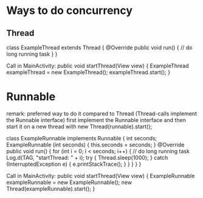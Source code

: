 # Ways to do concurrency
## Thread
class ExampleThread extends Thread {
    @Override
    public void run() {
        // do long running task
    }
}

Call in MainActivity:
public void startThread(View view) {
    ExampleThread exampleThread = new ExampleThread();
    exampleThread.start();
}
# Runnable
remark: preferred way to do it compared to Thread (Thread-calls implement the Runnable interface)
first implement the Runnable interface and then start it on a new thread with new Thread(runnable).start();

class ExampleRunnable implements Runnable {
        int seconds;
        ExampleRunnable (int seconds) {
            this.seconds = seconds;
        }
        @Override
        public void run() {
            for (int i = 0; i < seconds; i++) { // do long running task
                Log.d(TAG, "startThread: " + i);
                try {
                    Thread.sleep(1000);
                } catch (InterruptedException e) {
                    e.printStackTrace();
                }
            }
        }
    }
}
    
Call in MainActivity:
public void startThread(View view) {
    ExampleRunnable exampleRunnable = new ExampleRunnable();
    new Thread(exampleRunnable).start();
}
